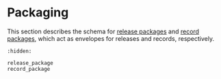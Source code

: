 # Packaging

This section describes the schema for [release packages](release_package) and [record packages](record_package), which act as envelopes for releases and records, respectively.

```{toctree}
:hidden:

release_package
record_package
```
